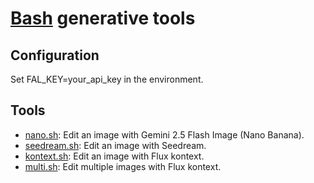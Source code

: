 # [Bash](../../README.md) generative tools

## Configuration

Set FAL_KEY=your_api_key in the environment.

## Tools

- [nano.sh](nano.sh): Edit an image with Gemini 2.5 Flash Image (Nano Banana).
- [seedream.sh](seedream.sh): Edit an image with Seedream.
- [kontext.sh](kontext.sh): Edit an image with Flux kontext.
- [multi.sh](multi.sh): Edit multiple images with Flux kontext.
